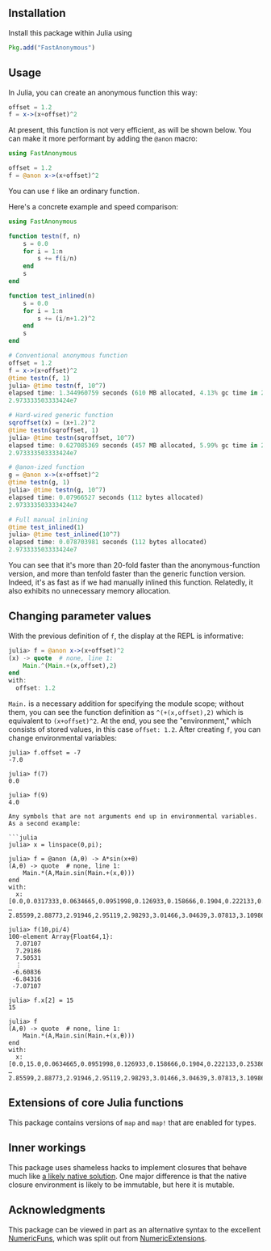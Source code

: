 ## Installation

Install this package within Julia using
```julia
Pkg.add("FastAnonymous")
```

## Usage

In Julia, you can create an anonymous function this way:
```julia
offset = 1.2
f = x->(x+offset)^2
```

At present, this function is not very efficient, as will be shown below.
You can make it more performant by adding the `@anon` macro:

```julia
using FastAnonymous

offset = 1.2
f = @anon x->(x+offset)^2
```
You can use `f` like an ordinary function. 

Here's a concrete example and speed comparison:
```julia
using FastAnonymous

function testn(f, n)
    s = 0.0
    for i = 1:n
        s += f(i/n)
    end
    s
end

function test_inlined(n)
    s = 0.0
    for i = 1:n
        s += (i/n+1.2)^2
    end
    s
end

# Conventional anonymous function
offset = 1.2
f = x->(x+offset)^2
@time testn(f, 1)
julia> @time testn(f, 10^7)
elapsed time: 1.344960759 seconds (610 MB allocated, 4.13% gc time in 28 pauses with 0 full sweep)
2.973333503333424e7

# Hard-wired generic function
sqroffset(x) = (x+1.2)^2
@time testn(sqroffset, 1)
julia> @time testn(sqroffset, 10^7)
elapsed time: 0.627085369 seconds (457 MB allocated, 5.99% gc time in 21 pauses with 0 full sweep)
2.973333503333424e7

# @anon-ized function
g = @anon x->(x+offset)^2
@time testn(g, 1)
julia> @time testn(g, 10^7)
elapsed time: 0.07966527 seconds (112 bytes allocated)
2.973333503333424e7

# Full manual inlining
@time test_inlined(1)
julia> @time test_inlined(10^7)
elapsed time: 0.078703981 seconds (112 bytes allocated)
2.973333503333424e7
```

You can see that it's more than 20-fold faster than the anonymous-function version,
and more than tenfold faster than the generic function version.
Indeed, it's as fast as if we had manually inlined this function.
Relatedly, it also exhibits no unnecessary memory allocation.

## Changing parameter values

With the previous definition of `f`, the display at the REPL is informative:
```julia
julia> f = @anon x->(x+offset)^2
(x) -> quote  # none, line 1:
    Main.^(Main.+(x,offset),2)
end
with:
  offset: 1.2
```

`Main.` is a necessary addition for specifying the module scope; without them,
you can see the function definition as `^(+(x,offset),2)` which is equivalent to `(x+offset)^2`.
At the end, you see the "environment," which consists of stored values, in this case `offset: 1.2`.
After creating `f`, you can change environmental variables:
```
julia> f.offset = -7
-7.0

julia> f(7)
0.0

julia> f(9)
4.0

Any symbols that are not arguments end up in environmental variables. As a second example:

```julia
julia> x = linspace(0,pi);

julia> f = @anon (A,θ) -> A*sin(x+θ)
(A,θ) -> quote  # none, line 1:
    Main.*(A,Main.sin(Main.+(x,θ)))
end
with:
  x: [0.0,0.0317333,0.0634665,0.0951998,0.126933,0.158666,0.1904,0.222133,0.253866,0.285599  …  2.85599,2.88773,2.91946,2.95119,2.98293,3.01466,3.04639,3.07813,3.10986,3.14159]

julia> f(10,pi/4)
100-element Array{Float64,1}:
  7.07107
  7.29186
  7.50531
  ⋮      
 -6.60836
 -6.84316
 -7.07107

julia> f.x[2] = 15
15

julia> f
(A,θ) -> quote  # none, line 1:
    Main.*(A,Main.sin(Main.+(x,θ)))
end
with:
  x: [0.0,15.0,0.0634665,0.0951998,0.126933,0.158666,0.1904,0.222133,0.253866,0.285599  …  2.85599,2.88773,2.91946,2.95119,2.98293,3.01466,3.04639,3.07813,3.10986,3.14159]
```

## Extensions of core Julia functions

This package contains versions of `map` and `map!` that are enabled for types.

## Inner workings

This package uses shameless hacks to implement closures that behave much like
[a likely native solution](https://github.com/JuliaLang/julia/pull/10269#issuecomment-75389370).
One major difference is that the native closure environment is likely to be immutable, but here it is mutable.

## Acknowledgments

This package can be viewed in part as an alternative syntax to the excellent
[NumericFuns](https://github.com/lindahua/NumericFuns.jl),
which was split out from [NumericExtensions](https://github.com/lindahua/NumericExtensions.jl).
